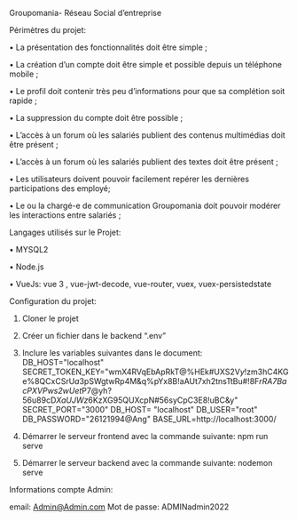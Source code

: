 Groupomania- Réseau Social d’entreprise

Périmètres du projet: 

• La présentation des fonctionnalités doit être simple ; 

• La création d’un compte doit être simple et possible depuis un téléphone mobile ;

• Le profil doit contenir très peu d’informations pour que sa complétion soit rapide ; 

• La suppression du compte doit être possible ; 

• L’accès à un forum où les salariés publient des contenus multimédias doit être présent ;

• L’accès à un forum où les salariés publient des textes doit être présent ; 

• Les utilisateurs doivent pouvoir facilement repérer les dernières participations des employé;

• Le ou la chargé-e de communication Groupomania doit pouvoir modérer les interactions entre salariés ; 

Langages utilisés sur le Projet: 

• MYSQL2

• Node.js

• VueJs: vue 3 , vue-jwt-decode, vue-router, vuex, vuex-persistedstate


Configuration du projet: 

1. Cloner le projet
2. Créer un fichier dans le backend “.env” 
3. Inclure les variables suivantes dans le document:  
    DB_HOST="localhost"
    SECRET_TOKEN_KEY="wmX4RVqEbApRkT@%HEk#UXS2V*y*!zm3hC4KGe%8QCxCSrU$a3$pSWgtwRp4M&q%pYx8B!aAUt7xh2tnsTtBu#!8F*rRA7BacPXVPws2wUet*P7@yh?56u89cD$XaUJWz6$KzXG95QUXcpN#56syCpC3E8!uBC&y"
    SECRET_PORT="3000"
    DB_HOST= "localhost"
    DB_USER="root"
    DB_PASSWORD="26121994@Ang"
    BASE_URL=http://localhost:3000/
    
4. Démarrer le serveur frontend avec la commande suivante: npm run serve 
5. Démarrer le serveur backend avec la commande suivante: nodemon serve


Informations compte Admin: 

email: Admin@Admin.com
Mot de passe: ADMINadmin2022
